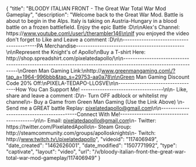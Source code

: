 {
    "title": "BLOODY ITALIAN FRONT - The Great War Total War Mod Gameplay",
    "description": "Welcome back to the Great War Mod.  Battle is about to begin in the Alps.  Italy is taking on Austria-Hungary in a blood battle on a frozen battlefield.  Enjoy the epic Battle :D\n\nAlex's Channel: https:\/\/www.youtube.com\/user\/therambler146\n\nIf you enjoyed the video don't forget to Like and Leave a comment :D\n\n-----------------------------------------PA Merchandise----------------------------------------------\n\nRepresent the Knight's of Apollo!\nBuy a T-shirt Here: http:\/\/shop.spreadshirt.com\/pixelatedapollo\/\n\n---------------------------------------------------------------------------------------------------------------\nGreen Man Gaming Link:\nhttp:\/\/www.greenmangaming.com\/?tap_a=1964-996bbb&tap_s=29753-aa0a78\n\nGreen Man Gaming Discount Code 20% Off:\nPIXELA-TEDAPO-LLOSVE\n\n----------------------------------How You Can Support Me! -----------------------------------\n\n- Like, share and leave a comment :D\n- Turn OFF adblock or whitelist my channel\n- Buy a Game from Green Man Gaming (Use the Link Above) \n- Send me a GREAT battle Replay: pixelatedapollo@gmail.com\n\n------------------------------------------Connect With Me!-----------------------------------------\n\n- Email: pixelatedapollo@gmail.com\n- Twitter: https:\/\/twitter.com\/PixelatedApollo\n- Steam Group:  http:\/\/steamcommunity.com\/groups\/apollosknights\n- Twitch: http:\/\/www.twitch.tv\/pixelatedapollo",
    "videoid": "117406949",
    "date_created": "1462626001",
    "date_modified": "1507771992",
    "type": "captivate",
    "layout": "video",
    "url": "\/v\/bloody-italian-front-the-great-war-total-war-mod-gameplay\/117406949"
}